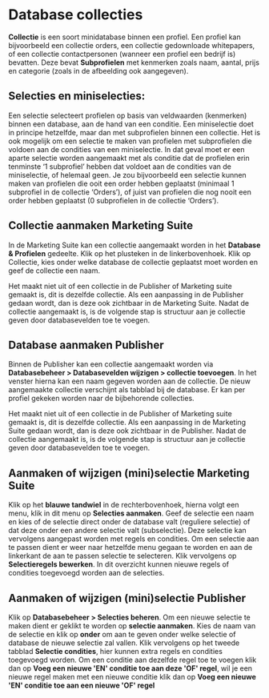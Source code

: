 # Database collecties
**Collectie** is een soort minidatabase binnen een profiel. Een profiel kan bijvoorbeeld een collectie orders, een collectie gedownloade whitepapers, of een collectie contactpersonen (wanneer een profiel een bedrijf is) bevatten. Deze bevat **Subprofielen** met kenmerken zoals naam, aantal, prijs en categorie (zoals in de afbeelding ook aangegeven).

## Selecties en miniselecties:
Een selectie selecteert profielen op basis van veldwaarden (kenmerken) binnen een database, aan de hand van een conditie. Een miniselectie doet in principe hetzelfde, maar dan met subprofielen binnen een collectie. Het is ook mogelijk om een selectie te maken van profielen met subprofielen die voldoen aan de condities van een miniselectie. In dat geval moet er een aparte selectie worden aangemaakt met als conditie dat de profielen erin tenminste ‘1 subprofiel’ hebben dat voldoet aan de condities van de miniselectie, of helemaal geen. Je zou bijvoorbeeld een selectie kunnen maken van profielen die ooit een order hebben geplaatst (minimaal 1 subprofiel in de collectie ‘Orders’), of juist van profielen die nog nooit een order hebben geplaatst (0 subprofielen in de collectie ‘Orders’).

## Collectie aanmaken Marketing Suite
In de Marketing Suite kan een collectie aangemaakt worden in het **Database & Profielen** gedeelte. Klik op het plusteken in de linkerbovenhoek. Klik op Collectie, kies onder welke database de collectie geplaatst moet worden  en geef de collectie een naam. 

Het maakt niet uit of een collectie in de Publisher of Marketing suite gemaakt is, dit is dezelfde collectie. Als een aanpassing in de Publisher gedaan wordt, dan is deze ook zichtbaar in de Marketing Suite. Nadat de collectie aangemaakt is, is de volgende stap is structuur aan je collectie geven door databasevelden toe te voegen.

## Database aanmaken Publisher
Binnen de Publisher kan een collectie aangemaakt worden via **Databasebeheer > Databasevelden wijzigen > collectie toevoegen**. In het venster hierna kan een naam gegeven worden aan de collectie. De nieuw aangemaakte collectie verschijnt als tabblad bij de database. Er kan per profiel gekeken worden naar de bijbehorende collecties.  

Het maakt niet uit of een collectie in de Publisher of Marketing suite gemaakt is, dit is dezelfde collectie. Als een aanpassing in de Marketing Suite gedaan wordt, dan is deze ook zichtbaar in de Publisher. Nadat de collectie aangemaakt is, is de volgende stap is structuur aan je collectie geven door databasevelden toe te voegen.

## Aanmaken of wijzigen (mini)selectie Marketing Suite
Klik op het **blauwe tandwiel** in de rechterbovenhoek, hierna volgt een menu, klik in dit menu op **Selecties aanmaken**. Geef de selectie een naam en kies of de selectie direct onder de database valt (reguliere selectie) of dat deze onder een andere selectie valt (subselectie). Deze selectie kan vervolgens aangepast worden met regels en condities.
Om een selectie aan te passen dient er weer naar hetzelfde menu gegaan te worden en aan de linkerkant de aan te passen selectie te selecteren. Klik vervolgens op  **Selectieregels bewerken**. In dit overzicht kunnen nieuwe regels of condities toegevoegd worden aan de selecties. 

## Aanmaken of wijzigen (mini)selectie Publisher
Klik op **Databasebeheer > Selecties beheren**. Om een nieuwe selectie te maken dient er geklikt te worden op **selectie aanmaken**. Kies de naam van de selectie en klik op **onder** om aan te geven onder welke selectie of database de nieuwe selectie zal vallen. Klik vervolgens op het tweede tabblad **Selectie condities**, hier kunnen extra regels en condities toegevoegd worden. Om een conditie aan dezelfde regel toe te voegen klik dan op **Voeg een nieuwe 'EN' conditie toe aan deze 'OF' regel**, wil je een nieuwe regel maken met een nieuwe conditie klik dan op **Voeg een nieuwe 'EN' conditie toe aan een nieuwe 'OF' regel**


